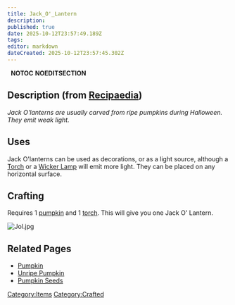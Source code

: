 ```yaml
---
title: Jack_O'_Lantern
description: 
published: true
date: 2025-10-12T23:57:49.189Z
tags: 
editor: markdown
dateCreated: 2025-10-12T23:57:45.302Z
---
```


  __NOTOC__ __NOEDITSECTION__

## Description (from [Recipaedia](.. "wikilink"))

*Jack O'lanterns are usually carved from ripe pumpkins during Halloween.
They emit weak light.*

## Uses

Jack O'lanterns can be used as decorations, or as a light source,
although a [Torch](Torch.md "wikilink") or a [Wicker
Lamp](Wicker_Lamp.md "wikilink") will emit more light. They can be placed
on any horizontal surface.

## Crafting

Requires 1 [pumpkin](pumpkin "wikilink") and 1
[torch](torch "wikilink"). This will give you one Jack O' Lantern.

![Jol.jpg](Jol.jpg "Jol.jpg")

## Related Pages

  - [Pumpkin](../Plants/Pumpkin.md "wikilink")
  - [Unripe Pumpkin](../Plants/Unripe_Pumpkin.md "wikilink")
  - [Pumpkin Seeds](../Plants/Pumpkin_Seeds.md "wikilink")

[Category:Items](Category:Items "wikilink")
[Category:Crafted](Category:Crafted "wikilink")